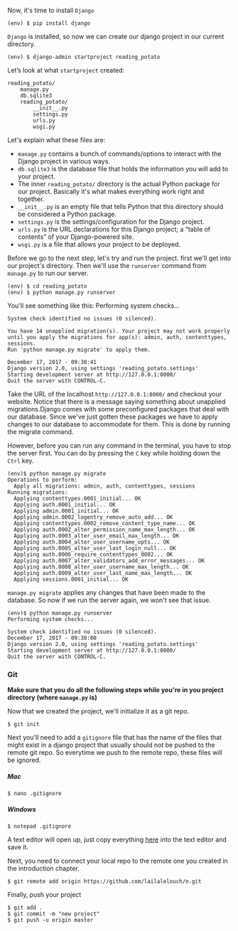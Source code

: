   Now, it's time to install `Django`
```shell
(env) $ pip install django
```
`Django` is installed, so now we can create our django project in our current directory.
```shell
(env) $ django-admin startproject reading_potato
```
Let’s look at what `startproject` created:
```
reading_potato/
    manage.py
    db.sqlite3
    reading_potato/
        __init__.py
        settings.py
        urls.py
        wsgi.py
```
Let's explain what these files are:
* `manage.py` contains a bunch of commands/options to interact with the Django project in various ways.
* `db.sqlite3` is the database file that holds the information you will add to your project.
* The inner `reading_potato/` directory is the actual Python package for our project. Basically it's what makes everything work right and together.
* `__init__.py` is an empty file that tells Python that this directory should be considered a Python package.
* `settings.py` is the settings/configuration for the Django project.
* `urls.py` is the URL declarations for this Django project; a “table of contents” of your Django-powered site.
* `wsgi.py` is a file that allows your project to be deployed.


Before we go to the next step, let's try and run the project.
first we'll get into our project's directory. Then we'll use the `runserver` command from `manage.py` to run our server.
```shell
(env) $ cd reading_potato
(env) $ python manage.py runserver
```
You'll see something like this:
Performing system checks...
```shell
System check identified no issues (0 silenced).

You have 14 unapplied migration(s). Your project may not work properly until you apply the migrations for app(s): admin, auth, contenttypes, sessions.
Run 'python manage.py migrate' to apply them.

December 17, 2017 - 09:30:41
Django version 2.0, using settings 'reading_potato.settings'
Starting development server at http://127.0.0.1:8000/
Quit the server with CONTROL-C.
```
Take the URL of the localhost `http://127.0.0.1:8000/` and checkout your website.
Notice that there is a message saying something about unapplied migrations.Django comes with some preconfigured packages that deal with our database. Since we've just gotten these packages we have to apply changes to our database to accommodate for them. This is done by running the migrate command.

However, before you can run any command in the terminal, you have to stop the server first. You can do by pressing the `C` key while holding down the `Ctrl` key.

```shell
(env)$ python manage.py migrate
Operations to perform:
  Apply all migrations: admin, auth, contenttypes, sessions
Running migrations:
  Applying contenttypes.0001_initial... OK
  Applying auth.0001_initial... OK
  Applying admin.0001_initial... OK
  Applying admin.0002_logentry_remove_auto_add... OK
  Applying contenttypes.0002_remove_content_type_name... OK
  Applying auth.0002_alter_permission_name_max_length... OK
  Applying auth.0003_alter_user_email_max_length... OK
  Applying auth.0004_alter_user_username_opts... OK
  Applying auth.0005_alter_user_last_login_null... OK
  Applying auth.0006_require_contenttypes_0002... OK
  Applying auth.0007_alter_validators_add_error_messages... OK
  Applying auth.0008_alter_user_username_max_length... OK
  Applying auth.0009_alter_user_last_name_max_length... OK
  Applying sessions.0001_initial... OK
  ```
`manage.py migrate` applies any changes that have been made to the database. So now if we run the server again, we won't see that issue.
```shell
(env)$ python manage.py runserver
Performing system checks...

System check identified no issues (0 silenced).
December 17, 2017 - 09:38:00
Django version 2.0, using settings 'reading_potato.settings'
Starting development server at http://127.0.0.1:8000/
Quit the server with CONTROL-C.
```

### Git

**Make sure that you do all the following steps while you're in you project directory (where `manage.py` is)**

Now that we created the project, we'll initialize it as a git repo.

```shell
$ git init
```

Next you'll need to add a `gitignore` file that has the name of the files that might exist in a django project that usually should not be pushed to the remote git repo. So everytime we push to the remote repo, these files will be ignored.

##### Mac
```shell
$ nano .gitignore
```

##### Windows
```shell
$ notepad .gitignore
```

A text editor will open up, just copy everything [here](https://github.com/jpadilla/django-project-template/blob/master/.gitignore) into the text editor and save it.

Next, you need to connect your local repo to the remote one you created in the introduction chapter.

```shell
$ git remote add origin https://github.com/lailalelouch/n.git
```

Finally, push your project
```shell
$ git add .
$ git commit -m "new project"
$ git push -u origin master
```
